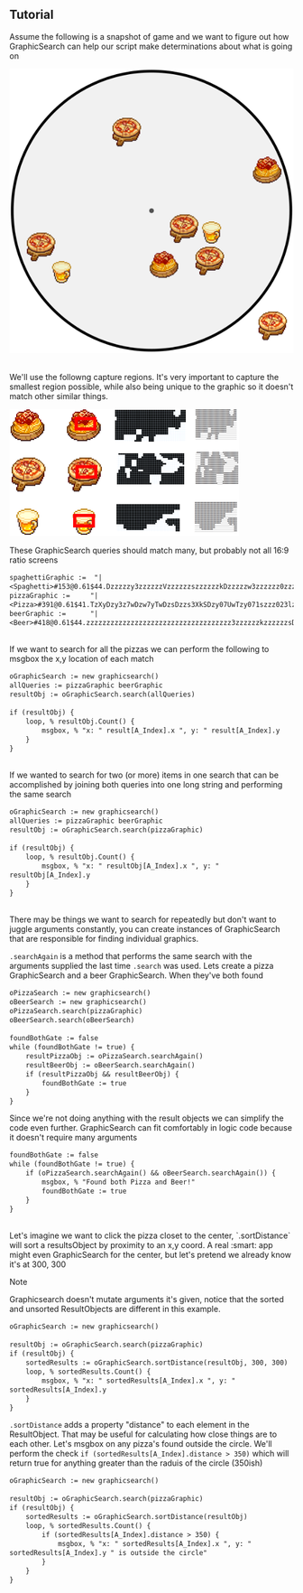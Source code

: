 ## Tutorial

Assume the following is a snapshot of game and we want to figure out how GraphicSearch can help our script make determinations about what is going on 

![Main stage tutorial image](assets/tutorial-1.png)

<br>
We'll use the followng capture regions. It's very important to capture the smallest region possible, while also being unique to the graphic so it doesn't match other similar things.

![GraphicSearch capture](assets/tutorial-2.png)

These GraphicSearch queries should match many, but probably not all 16:9 ratio screens

```autohotkey
spaghettiGraphic :=  "|<Spaghetti>#153@0.61$44.Dzzzzzy3zzzzzzVzzzzzzszzzzzzkDzzzzzw3zzzzzz0zzzzzU0Dzszzs03zyDzy00zzXzzU0Dk7zk003w1ks003z0QC000k073U0003zks07s0zwC01z8"
pizzaGraphic :=     "|<Pizza>#391@0.61$41.TzXyDzy3z7wDzw7yTwDzsDzzs3XkSDzy07UwTzy071szzz023lzzs00zzzzU0tlzzz03rVszy07j7zzw0zzDzzzzzyTzUDzzwzz0Tzzzzy0zzzzzw1zzzzzs7zzzzzsDzz"
beerGraphic :=      "|<Beer>#418@0.61$44.zzzzzzzzzzzzzzzzzzzzzzzzzzzzzzzzzzzz3zzzzzzkzzzzzzsDzzzzw03zzzzz00zzzzzk0DzzzzkTzzzzzkDzzzzzw3zzzzzy0Tw7zzU03j1zzs001kTzy000Q1zy00070000001s"
```

<br>
If we want to search for all the pizzas we can perform the following to msgbox the x,y location of each match

```autohotkey
oGraphicSearch := new graphicsearch()
allQueries := pizzaGraphic beerGraphic 
resultObj := oGraphicSearch.search(allQueries)

if (resultObj) {
    loop, % resultObj.Count() {
        msgbox, % "x: " result[A_Index].x ", y: " result[A_Index].y
    }
}
```

<br>
If we wanted to search for two (or more) items in one search that can be accomplished by joining both queries into one long string and performing the same search

```autohotkey
oGraphicSearch := new graphicsearch()
allQueries := pizzaGraphic beerGraphic 
resultObj := oGraphicSearch.search(pizzaGraphic)

if (resultObj) {
    loop, % resultObj.Count() {
        msgbox, % "x: " resultObj[A_Index].x ", y: " resultObj[A_Index].y
    }
}
```


<br>
There may be things we want to search for repeatedly but don't want to juggle arguments constantly, you can create instances of GraphicSearch that are responsible for finding individual graphics.

`.searchAgain` is a method that performs the same search with the arguments supplied the last time `.search` was used. Lets create a pizza GraphicSearch and a beer GraphicSearch. When they've both found 

```autohotkey
oPizzaSearch := new graphicsearch()
oBeerSearch := new graphicsearch()
oPizzaSearch.search(pizzaGraphic)
oBeerSearch.search(oBeerSearch)

foundBothGate := false
while (foundBothGate != true) {
    resultPizzaObj := oPizzaSearch.searchAgain()
    resultBeerObj := oBeerSearch.searchAgain()
    if (resultPizzaObj && resultBeerObj) {
        foundBothGate := true
    }
}
```

Since we're not doing anything with the result objects we can simplify the code even further. GraphicSearch can fit comfortably in logic code because it doesn't require many arguments

```autohotkey
foundBothGate := false
while (foundBothGate != true) {
    if (oPizzaSearch.searchAgain() && oBeerSearch.searchAgain()) {
        msgbox, % "Found both Pizza and Beer!"
        foundBothGate := true
    }
}
```

<br>
Let's imagine we want to click the pizza closet to the center, `.sortDistance` will sort a resultsObject by proximity to an x,y coord. A real :smart: app might even GraphicSearch for the center, but let's pretend we already know it's at 300, 300

> [!Note]
> Graphicsearch doesn't mutate arguments it's given, notice that the sorted and unsorted ResultObjects are different in this example.

```autohotkey
oGraphicSearch := new graphicsearch()

resultObj := oGraphicSearch.search(pizzaGraphic)
if (resultObj) {
    sortedResults := oGraphicSearch.sortDistance(resultObj, 300, 300)
    loop, % sortedResults.Count() {
        msgbox, % "x: " sortedResults[A_Index].x ", y: " sortedResults[A_Index].y
    }
}
```

`.sortDistance` adds a property "distance" to each element in the ResultObject. That may be useful for calculating how close things are to each other. Let's msgbox on any pizza's found outside the circle. We'll perform the check `if (sortedResults[A_Index].distance > 350)` which will return true for anything greater than the raduis of the circle (350ish)

```autohotkey
oGraphicSearch := new graphicsearch()

resultObj := oGraphicSearch.search(pizzaGraphic)
if (resultObj) {
    sortedResults := oGraphicSearch.sortDistance(resultObj)
    loop, % sortedResults.Count() {
        if (sortedResults[A_Index].distance > 350) {
            msgbox, % "x: " sortedResults[A_Index].x ", y: " sortedResults[A_Index].y " is outside the circle"
        }
    }
}
```

<!-- sorting external -->
<!-- ```autohotkey
oGraphicSearch := new graphicsearch()
resultObj := oGraphicSearch.search(pizzaGraphic, {})

if (resultObj) {
    totalFound := resultObj.Count()
    
    ; find and save distance for each item
    loop, % result.Count() {
        result[A_Index].distance := A.round(fn_PythagoreanTheorem(Point.x - result[A_Index].x, Point.y - result[A_Index].y))
    }
    ; sort the distance to Point
    sortedCoords := A.sortby(result, "distance")
    sortedCoords := A.sortby(sortedCoords, {id: "Spaghetti"})
    msgbox, % A.printObj(sortedCoords)

    ; move mouse to the closest coord to Point
    CoordMode, Mouse
    ; move mouse to the rest of the coords
    for i, obj in sortedCoords {
        if (obj.distance < 600) {
            Mousemove, % obj.x ,obj.y
            sleep, 300
        }
    }
}
``` -->
